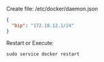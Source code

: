 Create file: /etc/docker/daemon.json

```json
{
  "bip": "172.18.12.1/24"
}
```

Restart or Execute:
```shell
sudo service docker restart
```
